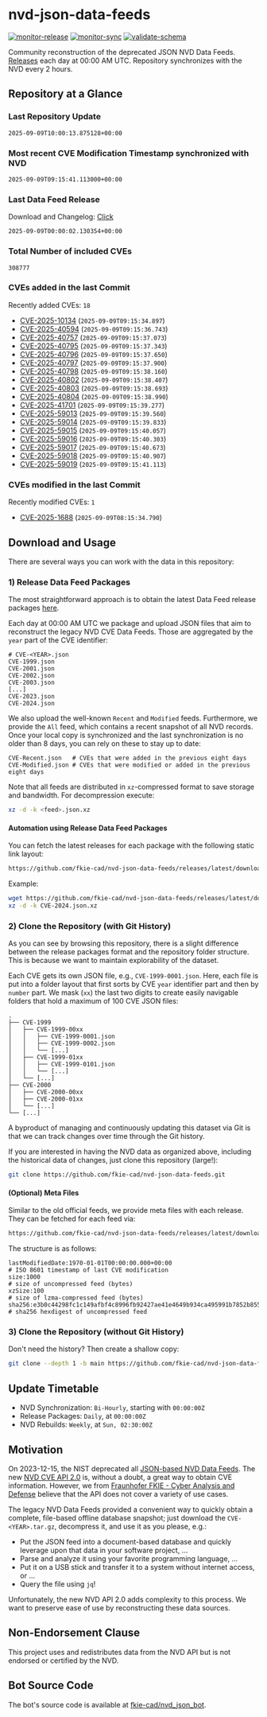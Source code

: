 # nvd-json-data-feeds

[![monitor-release](https://github.com/fkie-cad/nvd-json-data-feeds/actions/workflows/monitor_release.yml/badge.svg)](https://github.com/fkie-cad/nvd-json-data-feeds/actions/workflows/monitor_release.yml)
[![monitor-sync](https://github.com/fkie-cad/nvd-json-data-feeds/actions/workflows/monitor_sync.yml/badge.svg)](https://github.com/fkie-cad/nvd-json-data-feeds/actions/workflows/monitor_sync.yml)
[![validate-schema](https://github.com/fkie-cad/nvd-json-data-feeds/actions/workflows/validate_schema.yml/badge.svg)](https://github.com/fkie-cad/nvd-json-data-feeds/actions/workflows/validate_schema.yml)

Community reconstruction of the deprecated JSON NVD Data Feeds.
[Releases](https://github.com/fkie-cad/nvd-json-data-feeds/releases/latest) each day at 00:00 AM UTC.
Repository synchronizes with the NVD every 2 hours.

## Repository at a Glance

### Last Repository Update

```plain
2025-09-09T10:00:13.875128+00:00
```

### Most recent CVE Modification Timestamp synchronized with NVD

```plain
2025-09-09T09:15:41.113000+00:00
```

### Last Data Feed Release

Download and Changelog: [Click](https://github.com/fkie-cad/nvd-json-data-feeds/releases/latest)

```plain
2025-09-09T00:00:02.130354+00:00
```

### Total Number of included CVEs

```plain
308777
```

### CVEs added in the last Commit

Recently added CVEs: `18`

- [CVE-2025-10134](CVE-2025/CVE-2025-101xx/CVE-2025-10134.json) (`2025-09-09T09:15:34.897`)
- [CVE-2025-40594](CVE-2025/CVE-2025-405xx/CVE-2025-40594.json) (`2025-09-09T09:15:36.743`)
- [CVE-2025-40757](CVE-2025/CVE-2025-407xx/CVE-2025-40757.json) (`2025-09-09T09:15:37.073`)
- [CVE-2025-40795](CVE-2025/CVE-2025-407xx/CVE-2025-40795.json) (`2025-09-09T09:15:37.343`)
- [CVE-2025-40796](CVE-2025/CVE-2025-407xx/CVE-2025-40796.json) (`2025-09-09T09:15:37.650`)
- [CVE-2025-40797](CVE-2025/CVE-2025-407xx/CVE-2025-40797.json) (`2025-09-09T09:15:37.900`)
- [CVE-2025-40798](CVE-2025/CVE-2025-407xx/CVE-2025-40798.json) (`2025-09-09T09:15:38.160`)
- [CVE-2025-40802](CVE-2025/CVE-2025-408xx/CVE-2025-40802.json) (`2025-09-09T09:15:38.407`)
- [CVE-2025-40803](CVE-2025/CVE-2025-408xx/CVE-2025-40803.json) (`2025-09-09T09:15:38.693`)
- [CVE-2025-40804](CVE-2025/CVE-2025-408xx/CVE-2025-40804.json) (`2025-09-09T09:15:38.990`)
- [CVE-2025-41701](CVE-2025/CVE-2025-417xx/CVE-2025-41701.json) (`2025-09-09T09:15:39.277`)
- [CVE-2025-59013](CVE-2025/CVE-2025-590xx/CVE-2025-59013.json) (`2025-09-09T09:15:39.560`)
- [CVE-2025-59014](CVE-2025/CVE-2025-590xx/CVE-2025-59014.json) (`2025-09-09T09:15:39.833`)
- [CVE-2025-59015](CVE-2025/CVE-2025-590xx/CVE-2025-59015.json) (`2025-09-09T09:15:40.057`)
- [CVE-2025-59016](CVE-2025/CVE-2025-590xx/CVE-2025-59016.json) (`2025-09-09T09:15:40.303`)
- [CVE-2025-59017](CVE-2025/CVE-2025-590xx/CVE-2025-59017.json) (`2025-09-09T09:15:40.673`)
- [CVE-2025-59018](CVE-2025/CVE-2025-590xx/CVE-2025-59018.json) (`2025-09-09T09:15:40.907`)
- [CVE-2025-59019](CVE-2025/CVE-2025-590xx/CVE-2025-59019.json) (`2025-09-09T09:15:41.113`)


### CVEs modified in the last Commit

Recently modified CVEs: `1`

- [CVE-2025-1688](CVE-2025/CVE-2025-16xx/CVE-2025-1688.json) (`2025-09-09T08:15:34.790`)


## Download and Usage

There are several ways you can work with the data in this repository:

### 1) Release Data Feed Packages

The most straightforward approach is to obtain the latest Data Feed release packages [here](https://github.com/fkie-cad/nvd-json-data-feeds/releases/latest).

Each day at 00:00 AM UTC we package and upload JSON files that aim to reconstruct the legacy NVD CVE Data Feeds.
Those are aggregated by the `year` part of the CVE identifier:

```
# CVE-<YEAR>.json
CVE-1999.json
CVE-2001.json
CVE-2002.json
CVE-2003.json
[...]
CVE-2023.json
CVE-2024.json
```

We also upload the well-known `Recent` and `Modified` feeds.
Furthermore, we provide the `All` feed, which contains a recent snapshot of all NVD records.
Once your local copy is synchronized and the last synchronization is no older than 8 days, you can rely on these to stay up to date:

```plain
CVE-Recent.json   # CVEs that were added in the previous eight days
CVE-Modified.json # CVEs that were modified or added in the previous eight days
```

Note that all feeds are distributed in `xz`-compressed format to save storage and bandwidth.
For decompression execute:

```sh
xz -d -k <feed>.json.xz
```

#### Automation using Release Data Feed Packages

You can fetch the latest releases for each package with the following static link layout:

```sh
https://github.com/fkie-cad/nvd-json-data-feeds/releases/latest/download/CVE-<YEAR>.json.xz
```

Example:

```sh
wget https://github.com/fkie-cad/nvd-json-data-feeds/releases/latest/download/CVE-2024.json.xz
xz -d -k CVE-2024.json.xz
```

### 2) Clone the Repository (with Git History)

As you can see by browsing this repository, there is a slight difference between the release packages format and the repository folder structure.
This is because we want to maintain explorability of the dataset.

Each CVE gets its own JSON file, e.g., `CVE-1999-0001.json`.
Here, each file is put into a folder layout that first sorts by CVE `year` identifier part and then by `number` part.
We mask (`xx`) the last two digits to create easily navigable folders that hold a maximum of 100 CVE JSON files:

```plain
.
├── CVE-1999
│   ├── CVE-1999-00xx
│   │   ├── CVE-1999-0001.json
│   │   ├── CVE-1999-0002.json
│   │   └── [...]
│   ├── CVE-1999-01xx
│   │   ├── CVE-1999-0101.json
│   │   └── [...]
│   └── [...]
├── CVE-2000
│   ├── CVE-2000-00xx
│   ├── CVE-2000-01xx
│   └── [...]
└── [...]
```

A byproduct of managing and continuously updating this dataset via Git is that we can track changes over time through the Git history.

If you are interested in having the NVD data as organized above, including the historical data of changes, just clone this repository (large!):

```sh
git clone https://github.com/fkie-cad/nvd-json-data-feeds.git
```

#### (Optional) Meta Files

Similar to the old official feeds, we provide meta files with each release. They can be fetched for each feed via:

```sh
https://github.com/fkie-cad/nvd-json-data-feeds/releases/latest/download/CVE-<YEAR>.meta
```

The structure is as follows:

```plain
lastModifiedDate:1970-01-01T00:00:00.000+00:00                          # ISO 8601 timestamp of last CVE modification
size:1000                                                               # size of uncompressed feed (bytes)
xzSize:100                                                              # size of lzma-compressed feed (bytes)
sha256:e3b0c44298fc1c149afbf4c8996fb92427ae41e4649b934ca495991b7852b855 # sha256 hexdigest of uncompressed feed
```

### 3) Clone the Repository (without Git History)

Don't need the history? Then create a shallow copy:

```sh
git clone --depth 1 -b main https://github.com/fkie-cad/nvd-json-data-feeds.git
```


## Update Timetable

* NVD Synchronization: `Bi-Hourly`, starting with `00:00:00Z`
* Release Packages: `Daily`, at `00:00:00Z`
* NVD Rebuilds: `Weekly`, at `Sun, 02:30:00Z`


## Motivation

On 2023-12-15, the NIST deprecated all [JSON-based NVD Data Feeds](https://nvd.nist.gov/vuln/data-feeds#divRetirementBanner-1).
The new [NVD CVE API 2.0](https://nvd.nist.gov/developers/vulnerabilities) is, without a doubt, a great way to obtain CVE information.
However, we from [Fraunhofer FKIE - Cyber Analysis and Defense](https://www.fkie.fraunhofer.de/en/departments/cad.html) believe that the API does not cover a variety of use cases.

The legacy NVD Data Feeds provided a convenient way to quickly obtain a complete, file-based offline database snapshot; just download the `CVE-<YEAR>.tar.gz`, decompress it, and use it as you please, e.g.:

- Put the JSON feed into a document-based database and quickly leverage upon that data in your software project, ...
- Parse and analyze it using your favorite programming language, ...
- Put it on a USB stick and transfer it to a system without internet access, or ...
- Query the file using `jq`!

Unfortunately, the new NVD API 2.0 adds complexity to this process.
We want to preserve ease of use by reconstructing these data sources.

## Non-Endorsement Clause

This project uses and redistributes data from the NVD API but is not endorsed or certified by the NVD.

## Bot Source Code

The bot's source code is available at [fkie-cad/nvd\_json\_bot](https://github.com/fkie-cad/nvd_json_bot).